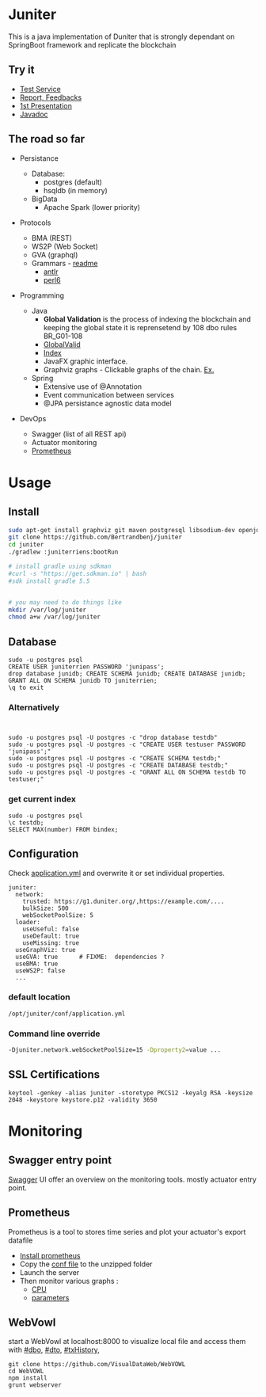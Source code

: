 # Juniter 
This is a java implementation of Duniter that is strongly dependant on
SpringBoot framework and replicate the blockchain

## Try it 

 - [Test Service](https://juniter.bnimajneb.online:8443/)
 - [Report, Feedbacks](https://github.com/Bertrandbenj/juniter/issues/new)
 - [1st Presentation](http://bertrandbenjamin.com/juniter/presentation/)
 - [Javadoc](http://bertrandbenjamin.com/juniter/javadoc/index.html?overview-summary.html)


## The road so far 
- Persistance
    - Database: 
        -  postgres (default)
        -  hsqldb (in memory)
    - BigData
        - Apache Spark (lower priority)
- Protocols 
  - BMA (REST)
  - WS2P (Web Socket) 
  - GVA (graphql) 
  - Grammars - [readme](grammar/README.md)
      - [antlr](juniter/src/main/antlr/JuniterGrammar.p4) 
      - [perl6](grammar/grammar.pl6) 
- Programming 
  - Java
    - **Global Validation** is the process of indexing the blockchain and keeping the global state it is reprensetend by 108 dbo rules BR_G01-108 
    - [GlobalValid](src/main/java/juniter/core/validation/GlobalValid.java) 
    - [Index](src/main/java/juniter/repository/memory/Index.java)
    - JavaFX graphic interface. 
    - Graphviz graphs - Clickable graphs of the chain. 
      [Ex.](https://juniter.bnimajneb.online:8443/graphviz/svg/block/127128)
  - Spring 
    - Extensive use of @Annotation
    - Event communication between services
    - @JPA persistance agnostic data model 

- DevOps
    - Swagger (list of all REST api)
    - Actuator monitoring
    - [Prometheus](#Prometheus)
 
    
# Usage 
## Install 

```bash
sudo apt-get install graphviz git maven postgresql libsodium-dev openjdk-11-jdk openjfx
git clone https://github.com/Bertrandbenj/juniter
cd juniter 
./gradlew :juniterriens:bootRun

# install gradle using sdkman 
#curl -s "https://get.sdkman.io" | bash
#sdk install gradle 5.5


# you may need to do things like
mkdir /var/log/juniter
chmod a+w /var/log/juniter

```
## Database 
```
sudo -u postgres psql
CREATE USER juniterrien PASSWORD 'junipass'; 
drop database junidb; CREATE SCHEMA junidb; CREATE DATABASE junidb; GRANT ALL ON SCHEMA junidb TO juniterrien;
\q to exit
```
###  Alternatively
```

 
sudo -u postgres psql -U postgres -c "drop database testdb"
sudo -u postgres psql -U postgres -c "CREATE USER testuser PASSWORD 'junipass';"
sudo -u postgres psql -U postgres -c "CREATE SCHEMA testdb;"
sudo -u postgres psql -U postgres -c "CREATE DATABASE testdb;"
sudo -u postgres psql -U postgres -c "GRANT ALL ON SCHEMA testdb TO testuser;"
```

### get current index  
```
sudo -u postgres psql
\c testdb;
SELECT MAX(number) FROM bindex;
```

## Configuration
Check [application.yml](src/main/resources/application.yml) and
overwrite it or set individual properties.

``` 
juniter:
  network:
    trusted: https://g1.duniter.org/,https://example.com/....
    bulkSize: 500
    webSocketPoolSize: 5
  loader:
    useUseful: false
    useDefault: true
    useMissing: true
  useGraphViz: true
  useGVA: true      # FIXME:  dependencies ?
  useBMA: true
  useWS2P: false
  ... 
```

### default location
``` 
/opt/juniter/conf/application.yml
``` 

### Command line override
```bash
-Djuniter.network.webSocketPoolSize=15 -Dproperty2=value ...
```



## SSL Certifications
```
keytool -genkey -alias juniter -storetype PKCS12 -keyalg RSA -keysize 2048 -keystore keystore.p12 -validity 3650
```


# Monitoring

## Swagger entry point
[Swagger](https://localhost:8443/swagger-ui.html?urls.primaryName=Technical%20monitoring)
UI offer an overview on the monitoring tools. mostly actuator entry
point.  


## Prometheus

Prometheus is a tool to stores time series and plot your actuator's
export datafile

-  [Install prometheus](https://prometheus.io/docs/prometheus/latest/installation/) 
-  Copy the
   [conf file](./juniterriens/src/main/resources/prometheus.yml) to
   the unzipped folder
-  Launch the server
- Then monitor various graphs :
  - [CPU](http://localhost:9090/graph?g0.range_input=1h&g0.expr=process_cpu_usage&g0.tab=0)
  - [parameters](http://localhost:9090/new/graph?g0.expr=blockchain_parameters_seconds_sum&g0.tab=0&g0.stacked=0&g0.range_input=1h)


## WebVowl 
start a WebVowl at localhost:8000 to visualize local file and access
them with [#dbo](https://localhost:8443/jena/json/ontology/dbo),
[#dto](https://localhost:8443/jena/json/ontology/dto),
[#txHistory](https://localhost:8443/jena/json/query/txHistory),
```
git clone https://github.com/VisualDataWeb/WebVOWL
cd WebVOWL
npm install 
grunt webserver
```